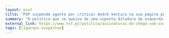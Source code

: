 ```yaml
---
layout: post
title: "PSP suspende agente por criticar André Ventura na sua página pessoal"
summary: "O político que se queixa de uma suposta ditadura de esquerda volta a mostrar que tem pouca afinidade para as críticas. Manuel Morais, agente da PSP que ousou criticar o pequeno líder do Chega na sua conta pessoal foi prontamente suspenso do seu cargo. É este o homem que se queixa de ser oprimido e que, à primeira oportunidade, leva à suspensão profissional e opressiva de quem o crítica!"
external_link: https://www.tsf.pt/politica/assinaturas-do-chega-sob-suspeita-de-falsificacao-havia-subscritores-com-8-e-114-anos-10834602.html
tags: [ligacoes-suspeitas]
---
```

